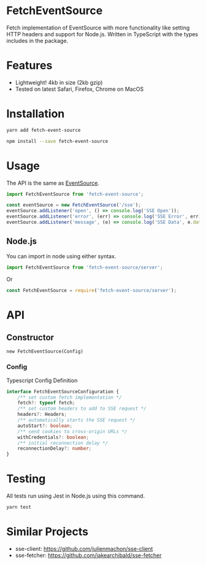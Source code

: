# FetchEventSource

Fetch implementation of EventSource with more functionality like setting HTTP headers and support for Node.js. Written in TypeScript with the types includes in the package.

# Features
* Lightweight! 4kb in size (2kb gzip)
* Tested on latest Safari, Firefox, Chrome on MacOS

# Installation
```bash
yarn add fetch-event-source
```

```bash
npm install --save fetch-event-source
```

# Usage
The API is the same as [EventSource](https://developer.mozilla.org/en-US/docs/Web/API/EventSource).

```javascript
import FetchEventSource from 'fetch-event-source';

const eventSource = new FetchEventSource('/sse');
eventSource.addListener('open', () => console.log('SSE Open'));
eventSource.addListener('error', (err) => console.log('SSE Error', err));
eventSource.addListener('message', (e) => console.log('SSE Data', e.data));
```

## Node.js

You can import in node using either syntax.
```javascript
import FetchEventSource from 'fetch-event-source/server';
```
Or
```javascript
const FetchEventSource = require('fetch-event-source/server');
```

# API
## Constructor
`new FetchEventSource(Config)`

### Config
Typescript Config Definition

```typescript
interface FetchEventSourceConfiguration {
    /** set custom fetch implementation */
    fetch?: typeof fetch;
    /** set custom headers to add to SSE request */
    headers?: Headers;
    /** automatically starts the SSE request */
    autoStart?: boolean;
    /** send cookies to cross-origin URLs */
    withCredentials?: boolean;
    /** initial reconnection delay */
    reconnectionDelay?: number;
}
```

# Testing
All tests run using Jest in Node.js using this command.

```javascript
yarn test
```

# Similar Projects
* sse-client: https://github.com/julienmachon/sse-client
* sse-fetcher: https://github.com/jakearchibald/sse-fetcher


